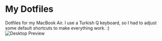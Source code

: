 # My Dotfiles
Dotfiles for my MacBook Air. I use a Turkish Q keyboard, so I had to adjust some default shortcuts to make everything work. :)
<br>
![Desktop Preview](https://github.com/atasoya/dotfiles/blob/main/desktop.png?raw=true)


